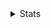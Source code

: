 <details>
  <summary>Stats</summary>
  <img src="https://raw.githubusercontent.com/FedeLopez17/FedeLopez17/main/profile-summary-card-output/nord_dark/0-profile-details.svg">
  <img src="https://raw.githubusercontent.com/FedeLopez17/FedeLopez17/main/profile-summary-card-output/nord_dark/1-repos-per-language.svg">
  <img src="https://raw.githubusercontent.com/FedeLopez17/FedeLopez17/main/profile-summary-card-output/nord_dark/2-most-commit-language.svg">
  <img src="https://raw.githubusercontent.com/FedeLopez17/FedeLopez17/main/profile-summary-card-output/nord_dark/3-stats.svg">
  <img src="https://raw.githubusercontent.com/FedeLopez17/FedeLopez17/main/profile-summary-card-output/nord_dark/4-productive-time.svg">
</details>

